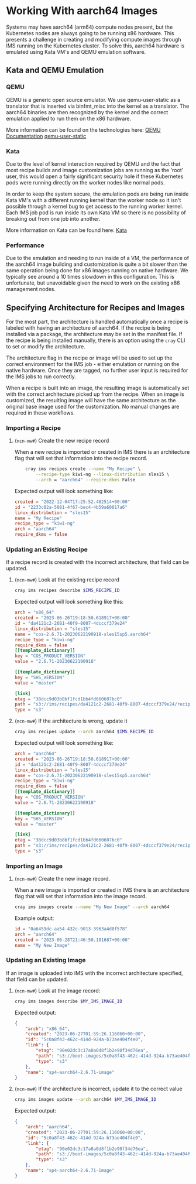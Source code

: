 # Working With aarch64 Images

Systems may have aarch64 (arm64) compute nodes present, but the Kubernetes nodes are always going to be running
x86 hardware. This presents a challenge in creating and modifying compute images through IMS running on the
Kubernetes cluster. To solve this, aarch64 hardware is emulated using Kata VM's and QEMU emulation software.

## Kata and QEMU Emulation

### QEMU

QEMU is a generic open source emulator. We use qemu-user-static as a translator that is inserted via binfmt_misc
into the kernel as a translator. The aarch64 binaries are then recognized by the kernel and the correct emulation
applied to run them on the x86 hardware.

More information can be found on the technologies here:
[QEMU Documentation](https://www.qemu.org/docs/master/about/index.html)
[qemu-user-static](https://github.com/multiarch/qemu-user-static)

### Kata

Due to the level of kernel interaction required by QEMU and the fact that most recipe builds and image
customization jobs are running as the 'root' user, this would open a fairly significant security hole
if these Kubernetes pods were running directly on the worker nodes like normal pods.

In order to keep the system secure, the emulation pods are being run inside Kata VM's with a different
running kernel than the worker node so it isn't possible through a kernel bug to get access to the
running worker kernel. Each IMS job pod is run inside its own Kata VM so there is no possibility of
breaking out from one job into another.

More information on Kata can be found here:
[Kata](https://katacontainers.io/)

### Performance

Due to the emulation and needing to run inside of a VM, the performance of the aarch64 image building and
customization is quite a bit slower than the same operation being done for x86 images running on native
hardware. We typically see around a 10 times slowdown in this configuration. This is unfortunate, but
unavoidable given the need to work on the existing x86 management nodes.

## Specifying Architecture for Recipes and Images

For the most part, the architecture is handled automatically once a recipe is labeled with having an
architecture of aarch64. If the recipe is being installed via a package, the architecture may be set
in the manifest file. If the recipe is being installed manually, there is an option using the `cray` CLI
to set or modify the architecture.

The architecture flag in the recipe or image will be used to set up the correct environment for the IMS
job - either emulation or running on the native hardware. Once they are tagged, no further user input
is required for the IMS jobs to run correctly.

When a recipe is built into an image, the resulting image is automatically set with the correct architecture
picked up from the recipe. When an image is customized, the resulting image will have the same
architecture as the original base image used for the customization. No manual changes are required in
these workflows.

### Importing a Recipe

1. (`ncn-mw#`) Create the new recipe record

    When a new recipe is imported or created in IMS there is an architecture flag that will set that information
    into the recipe record.

    ```bash
        cray ims recipes create --name "My Recipe" \
            --recipe-type kiwi-ng --linux-distribution sles15 \
            --arch = "aarch64" --reqire-dkms False
    ```

    Expected output will look something like:

    ```toml
    created = "2022-12-04T17:25:52.482514+00:00"
    id = "2233c82a-5081-4f67-bec4-4b59a60017a6"
    linux_distribution = "sles15"
    name = "My Recipe"
    recipe_type = "kiwi-ng"
    arch = "aarch64"
    require_dkms = false
    ```

### Updating an Existing Recipe

If a recipe record is created with the incorrect architecture, that field can be updated.

1. (`ncn-mw#`) Look at the existing recipe record

    ```bash
    cray ims recipes describe $IMS_RECIPE_ID
    ```

    Expected output will look something like this:

    ```toml
    arch = "x86_64"
    created = "2023-06-26T19:18:50.618917+00:00"
    id = "da4121c2-2681-40f9-8007-4dcccf379e24"
    linux_distribution = "sles15"
    name = "cos-2.6.71-20230622190918-sles15sp5.aarch64"
    recipe_type = "kiwi-ng"
    require_dkms = false
    [[template_dictionary]]
    key = "COS_PRODUCT_VERSION"
    value = "2.6.71-20230622190918"

    [[template_dictionary]]
    key = "SHS_VERSION"
    value = "master"

    [link]
    etag = "38dcc9d03b8bf1fcd1bb4fd660607bc0"
    path = "s3://ims/recipes/da4121c2-2681-40f9-8007-4dcccf379e24/recipe.tar.gz"
    type = "s3"
    ```

1. (`ncn-mw#`) If the architecture is wrong, update it

    ```bash
    cray ims recipes update --arch aarch64 $IMS_RECIPE_ID
    ```

    Expected output will look something like:

    ```toml
    arch = "aarch64"
    created = "2023-06-26T19:18:50.618917+00:00"
    id = "da4121c2-2681-40f9-8007-4dcccf379e24"
    linux_distribution = "sles15"
    name = "cos-2.6.71-20230622190918-sles15sp5.aarch64"
    recipe_type = "kiwi-ng"
    require_dkms = false
    [[template_dictionary]]
    key = "COS_PRODUCT_VERSION"
    value = "2.6.71-20230622190918"

    [[template_dictionary]]
    key = "SHS_VERSION"
    value = "master"

    [link]
    etag = "38dcc9d03b8bf1fcd1bb4fd660607bc0"
    path = "s3://ims/recipes/da4121c2-2681-40f9-8007-4dcccf379e24/recipe.tar.gz"
    type = "s3"
    ```

### Importing an Image

1. (`ncn-mw#`) Create the new image record.

    When a new image is imported or created in IMS there is an architecture flag that will set that information
    into the image record.

    ```bash
    cray ims images create --name "My New Image" --arch aarch64
    ```

    Example output:

    ```toml
    id = "0a6459dc-aa54-432c-9013-3963a4d0f578"
    arch = "aarch64"
    created = "2023-06-28T21:46:50.181687+00:00"
    name = "My New Image"
    ```

### Updating an Existing Image

If an image is uploaded into IMS with the incorrect architecture specified, that field can be updated.

1. (`ncn-mw#`) Look at the image record:

    ```bash
    cray ims images describe $MY_IMS_IMAGE_ID
    ```

    Expected output:

    ```json
    {
        "arch": "x86_64",
        "created": "2023-06-27T01:59:26.116060+00:00",
        "id": "5c0a8f43-462c-414d-924a-b73ae404f4e0",
        "link": {
            "etag": "90e02dc3c17a8a0d8f1b2e90f34d76ea",
            "path": "s3://boot-images/5c0a8f43-462c-414d-924a-b73ae404f4e0/manifest.json",
            "type": "s3"
        },
        "name": "sp4-aarch64-2.6.71-image"
    }
    ```

1. (`ncn-mw#`) If the architecture is incorrect, update it to the correct value

    ```bash
    cray ims images update --arch aarch64 $MY_IMS_IMAGE_ID
    ```

    Expected output:

    ```json
    {
        "arch": "aarch64",
        "created": "2023-06-27T01:59:26.116060+00:00",
        "id": "5c0a8f43-462c-414d-924a-b73ae404f4e0",
        "link": {
            "etag": "90e02dc3c17a8a0d8f1b2e90f34d76ea",
            "path": "s3://boot-images/5c0a8f43-462c-414d-924a-b73ae404f4e0/manifest.json",
            "type": "s3"
        },
        "name": "sp4-aarch64-2.6.71-image"
    }
    ```
